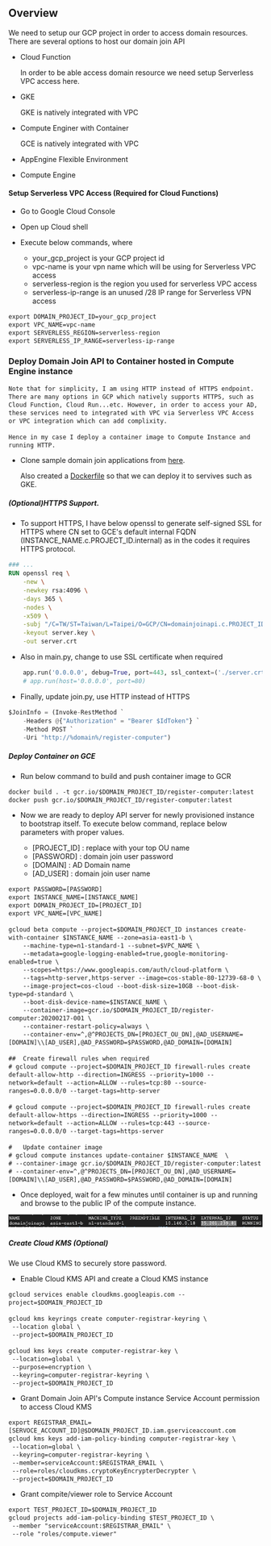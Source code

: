 ##  Overview

We need to setup our GCP project in order to access domain resources. There are several options to host our domain join API

-   Cloud Function
    
    In order to be able access domain resource we need setup Serverless VPC access here.

-   GKE

    GKE is natively integrated with VPC

-   Compute Enginer with Container

    GCE is natively integrated with VPC

-   AppEngine Flexible Environment

-   Compute Engine

####    Setup Serverless VPC Access (Required for Cloud Functions)

-   Go to Google Cloud Console

-   Open up Cloud shell

-   Execute below commands, where

    -   your_gcp_project is your GCP project id
    -   vpc-name is your vpn name which will be using for Serverless VPC access
    -   serverless-region is the region you used for serverless VPC access
    -   serverless-ip-range is an unused /28 IP range for Serverless VPN access

```shell
export DOMAIN_PROJECT_ID=your_gcp_project
export VPC_NAME=vpc-name
export SERVERLESS_REGION=serverless-region
export SERVERLESS_IP_RANGE=serverless-ip-range
```


###    Deploy Domain Join API to Container hosted in Compute Engine instance

    Note that for simplicity, I am using HTTP instead of HTTPS endpoint. There are many options in GCP which natively supports HTTPS, such as Cloud Function, Cloud Run...etc. However, in order to access your AD, these services need to integrated with VPC via Serverless VPC Access or VPC integration which can add complixity.

    Hence in my case I deploy a container image to Compute Instance and running HTTP.

-   Clone sample domain join applications from [here](https://github.com/GoogleCloudPlatform/gce-automated-ad-join/tree/master/register-computer).

    Also created a [Dockerfile](./src//auto-domain-join/register-computer/Dockerfile) so that we can deploy it to servives such as GKE.

#####  (Optional)HTTPS Support.

-   To support HTTPS, I have below openssl to generate self-signed SSL for HTTPS where CN set to GCE's default internal FQDN (INSTANCE_NAME.c.PROJECT_ID.internal) as in the codes it requires HTTPS protocol.

```Dockerfile
### ...
RUN openssl req \
    -new \
    -newkey rsa:4096 \
    -days 365 \
    -nodes \
    -x509 \
    -subj "/C=TW/ST=Taiwan/L=Taipei/O=GCP/CN=domainjoinapi.c.PROJECT_ID.internal" \
    -keyout server.key \
    -out server.crt
```

-   Also in main.py, change to use SSL certificate when required

```python
    app.run('0.0.0.0', debug=True, port=443, ssl_context=('./server.crt', './server.key'))  
    # app.run(host='0.0.0.0', port=80)
```
-   Finally, update join.py, use HTTP instead of HTTPS

```python
$JoinInfo = (Invoke-RestMethod `
    -Headers @{"Authorization" = "Bearer $IdToken"} `
    -Method POST `
    -Uri "http://%domain%/register-computer")
```

#####  Deploy Container on GCE

-   Run below command to build and push container image to GCR
```shell
docker build . -t gcr.io/$DOMAIN_PROJECT_ID/register-computer:latest
docker push gcr.io/$DOMAIN_PROJECT_ID/register-computer:latest
```
-   Now we are ready to deploy API server for newly provisioned instance to bootstrap itself. To execute below command, replace below parameters with proper values.

    - [PROJECT_ID] : replace with your top OU name
    - [PASSWORD] : domain join user password
    - [DOMAIN] : AD Domain name
    - [AD_USER] : domain join user name

```shell
export PASSWORD=[PASSWORD]
export INSTANCE_NAME=[INSTANCE_NAME]
export DOMAIN_PROJECT_ID=[PROJECT_ID]
export VPC_NAME=[VPC_NAME]

gcloud beta compute --project=$DOMAIN_PROJECT_ID instances create-with-container $INSTANCE_NAME --zone=asia-east1-b \
    --machine-type=n1-standard-1 --subnet=$VPC_NAME \
    --metadata=google-logging-enabled=true,google-monitoring-enabled=true \
    --scopes=https://www.googleapis.com/auth/cloud-platform \
    --tags=http-server,https-server --image=cos-stable-80-12739-68-0 \
    --image-project=cos-cloud --boot-disk-size=10GB --boot-disk-type=pd-standard \
    --boot-disk-device-name=$INSTANCE_NAME \
    --container-image=gcr.io/$DOMAIN_PROJECT_ID/register-computer:20200217-001 \
    --container-restart-policy=always \
    --container-env=^,@^PROJECTS_DN=[PROJECT_OU_DN],@AD_USERNAME=[DOMAIN]\\[AD_USER],@AD_PASSWORD=$PASSWORD,@AD_DOMAIN=[DOMAIN]

##  Create firewall rules when required
# gcloud compute --project=$DOMAIN_PROJECT_ID firewall-rules create default-allow-http --direction=INGRESS --priority=1000 --network=default --action=ALLOW --rules=tcp:80 --source-ranges=0.0.0.0/0 --target-tags=http-server

# gcloud compute --project=$DOMAIN_PROJECT_ID firewall-rules create default-allow-https --direction=INGRESS --priority=1000 --network=default --action=ALLOW --rules=tcp:443 --source-ranges=0.0.0.0/0 --target-tags=https-server

#   Update container image
# gcloud compute instances update-container $INSTANCE_NAME  \
# --container-image gcr.io/$DOMAIN_PROJECT_ID/register-computer:latest
# --container-env=^,@^PROJECTS_DN=[PROJECT_OU_DN],@AD_USERNAME=[DOMAIN]\\[AD_USER],@AD_PASSWORD=$PASSWORD,@AD_DOMAIN=[DOMAIN]
```

-   Once deployed, wait for a few minutes until container is up and running and browse to the public IP of the compute instance.

![Image](../docs/img/2020-02-15-16-41-38.png)

#####    Create Cloud KMS (Optional)

We use Cloud KMS to securely store password.

-   Enable Cloud KMS API and create a Cloud KMS instance

```shell
gcloud services enable cloudkms.googleapis.com --project=$DOMAIN_PROJECT_ID

gcloud kms keyrings create computer-registrar-keyring \
 --location global \
 --project=$DOMAIN_PROJECT_ID

gcloud kms keys create computer-registrar-key \
 --location=global \
 --purpose=encryption \
 --keyring=computer-registrar-keyring \
 --project=$DOMAIN_PROJECT_ID
```

-   Grant Domain Join API's Compute instance Service Account permission to access Cloud KMS

```shell
export REGISTRAR_EMAIL=[SERVOCE_ACCOUNT_ID]@$DOMAIN_PROJECT_ID.iam.gserviceaccount.com
gcloud kms keys add-iam-policy-binding computer-registrar-key \
 --location=global \
 --keyring=computer-registrar-keyring \
 --member=serviceAccount:$REGISTRAR_EMAIL \
 --role=roles/cloudkms.cryptoKeyEncrypterDecrypter \
 --project=$DOMAIN_PROJECT_ID
```

-   Grant compite/viewer role to Service Account

```shell
export TEST_PROJECT_ID=$DOMAIN_PROJECT_ID
gcloud projects add-iam-policy-binding $TEST_PROJECT_ID \
 --member "serviceAccount:$REGISTRAR_EMAIL" \
 --role "roles/compute.viewer"
```
